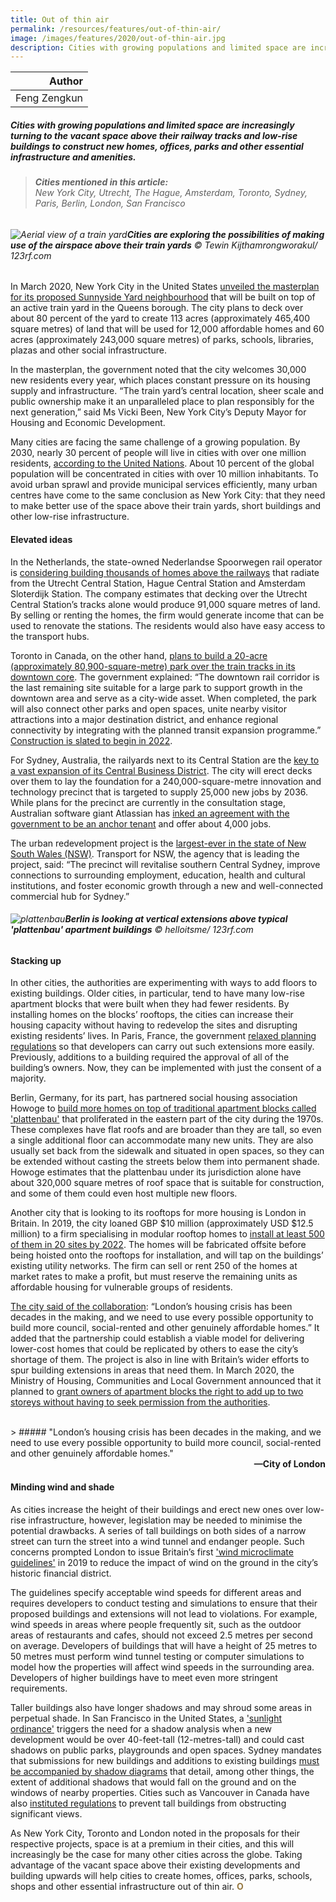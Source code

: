 ```yaml
---
title: Out of thin air
permalink: /resources/features/out-of-thin-air/
image: /images/features/2020/out-of-thin-air.jpg
description: Cities with growing populations and limited space are increasingly turning to the vacant space above their railway tracks and low-rise buildings to construct new homes, offices, parks and other essential infrastructure and amenities.
---
```


| Author |
|---:|
| Feng Zengkun |

##### Cities with growing populations and limited space are increasingly turning to the vacant space above their railway tracks and low-rise buildings to construct new homes, offices, parks and other essential infrastructure and amenities.

> ###### **Cities mentioned in this article:** <br> New York City, Utrecht, The Hague, Amsterdam, Toronto, Sydney, Paris, Berlin, London, San Francisco

###### ![Aerial view of a train yard](/images/features/2020/out-of-thin-air.jpg/)**Cities are exploring the possibilities of making use of the airspace above their train yards** © Tewin Kijthamrongworakul/ 123rf.com

In March 2020, New York City in the United States [unveiled the masterplan for its proposed Sunnyside Yard neighbourhood](https://api.sunnysideyard.nyc/files/2020-03/200302_SSY_MPH_Executive%20Summary_0.pdf) that will be built on top of an active train yard in the Queens borough. The city plans to deck over about 80 percent of the yard to create 113 acres (approximately 465,400 square metres) of land that will be used for 12,000 affordable homes and 60 acres (approximately 243,000 square metres) of parks, schools, libraries, plazas and other social infrastructure.

In the masterplan, the government noted that the city welcomes 30,000 new residents every year, which places constant pressure on its housing supply and infrastructure. “The train yard’s central location, sheer scale and public ownership make it an unparalleled place to plan responsibly for the next generation,” said Ms Vicki Been, New York City’s Deputy Mayor for Housing and Economic Development. 

Many cities are facing the same challenge of a growing population. By 2030, nearly 30 percent of people will live in cities with over one million residents, [according to the United Nations](https://www.un.org/en/events/citiesday/assets/pdf/the_worlds_cities_in_2018_data_booklet.pdf). About 10 percent of the global population will be concentrated in cities with over 10 million inhabitants. To avoid urban sprawl and provide municipal services efficiently, many urban centres have come to the same conclusion as New York City: that they need to make better use of the space above their train yards, short buildings and other low-rise infrastructure. 

#### **Elevated ideas**

In the Netherlands, the state-owned Nederlandse Spoorwegen rail operator is [considering building thousands of homes above the railways](https://nltimes.nl/2019/07/10/dutch-railways-looking-building-homes-train-tracks) that radiate from the Utrecht Central Station, Hague Central Station and Amsterdam Sloterdijk Station. The company estimates that decking over the Utrecht Central Station’s tracks alone would produce 91,000 square metres of land. By selling or renting the homes, the firm would generate income that can be used to renovate the stations. The residents would also have easy access to the transport hubs. 

Toronto in Canada, on the other hand, [plans to build a 20-acre (approximately 80,900-square-metre) park over the train tracks in its downtown core](https://www.toronto.ca/city-government/planning-development/planning-studies-initiatives/rail-deck-park/rail-deck-park-overview/). The government explained: “The downtown rail corridor is the last remaining site suitable for a large park to support growth in the downtown area and serve as a city-wide asset. When completed, the park will also connect other parks and open spaces, unite nearby visitor attractions into a major destination district, and enhance regional connectivity by integrating with the planned transit expansion programme.” [Construction is slated to begin in 2022](https://globalnews.ca/news/6479106/torontos-rail-deck-park-air-rights/). 

For Sydney, Australia, the railyards next to its Central Station are the [key to a vast expansion of its Central Business District](https://www.planningportal.nsw.gov.au/draftplans/exhibition/draft-strategic-vision-central-state-significant-precinct-ssp-0). The city will erect decks over them to lay the foundation for a 240,000-square-metre innovation and technology precinct that is targeted to supply 25,000 new jobs by 2036. While plans for the precinct are currently in the consultation stage, Australian software giant Atlassian has [inked an agreement with the government to be an anchor tenant](https://www.itnews.com.au/news/nsw-govt-plans-huge-infill-for-sydneys-new-tech-precinct-532587) and offer about 4,000 jobs. 

The urban redevelopment project is the [largest-ever in the state of New South Wales (NSW)](https://www.smh.com.au/national/nsw/the-next-barangaroo-dramatic-makeover-of-central-to-hide-train-lines-20191026-p534gz.html). Transport for NSW, the agency that is leading the project, said: “The precinct will revitalise southern Central Sydney, improve connections to surrounding employment, education, health and cultural institutions, and foster economic growth through a new and well-connected commercial hub for Sydney.”

###### ![plattenbau](/images/features/2020/plattenbau.jpg/)**Berlin is looking at vertical extensions above typical 'plattenbau' apartment buildings** © helloitsme/ 123rf.com

#### **Stacking up**

In other cities, the authorities are experimenting with ways to add floors to existing buildings. Older cities, in particular, tend to have many low-rise apartment blocks that were built when they had fewer residents. By installing homes on the blocks’ rooftops, the cities can increase their housing capacity without having to redevelop the sites and disrupting existing residents’ lives. In Paris, France, the government [relaxed planning regulations](https://edition.cnn.com/style/article/stephane-malka-paris-architecture/index.html) so that developers can carry out such extensions more easily. Previously, additions to a building required the approval of all of the building’s owners. Now, they can be implemented with just the consent of a majority.

Berlin, Germany, for its part, has partnered social housing association Howoge to [build more homes on top of traditional apartment blocks called 'plattenbau'](https://www.bloomberg.com/news/articles/2018-09-06/can-an-east-german-relic-help-fix-berlin-s-housing-crunch) that proliferated in the eastern part of the city during the 1970s. These complexes have flat roofs and are broader than they are tall, so even a single additional floor can accommodate many new units. They are also usually set back from the sidewalk and situated in open spaces, so they can be extended without casting the streets below them into permanent shade. Howoge estimates that the plattenbau under its jurisdiction alone have about 320,000 square metres of roof space that is suitable for construction, and some of them could even host multiple new floors. 

Another city that is looking to its rooftops for more housing is London in Britain. In 2019, the city loaned GBP $10 million (approximately USD $12.5 million) to a firm specialising in modular rooftop homes to [install at least 500 of them in 20 sites by 2022](https://www.london.gov.uk/decisions/dd2326-affordable-homes-programme-2016-2021-mayors-innovation-fund). The homes will be fabricated offsite before being hoisted onto the rooftops for installation, and will tap on the buildings’ existing utility networks. The firm can sell or rent 250 of the homes at market rates to make a profit, but must reserve the remaining units as affordable housing for vulnerable groups of residents. 

[The city said of the collaboration](https://www.apexairspace.co.uk/mayor-london-backs-apex-airspace-10-million/): “London’s housing crisis has been decades in the making, and we need to use every possible opportunity to build more council, social-rented and other genuinely affordable homes.” It added that the partnership could establish a viable model for delivering lower-cost homes that could be replicated by others to ease the city’s shortage of them. The project is also in line with Britain’s wider efforts to spur building extensions in areas that need them. In March 2020, the Ministry of Housing, Communities and Local Government announced that it planned to [grant owners of apartment blocks the right to add up to two storeys without having to seek permission from the authorities](https://www.theguardian.com/society/2020/mar/12/property-owners-right-build-upwards-without-planning-permission). 

<br>
> ##### "London’s housing crisis has been decades in the making, and we need to use every possible opportunity to build more council, social-rented and other genuinely affordable homes."

<div align="right"><b>—City of London</b></div>

#### **Minding wind and shade**

As cities increase the height of their buildings and erect new ones over low-rise infrastructure, however, legislation may be needed to minimise the potential drawbacks. A series of tall buildings on both sides of a narrow street can turn the street into a wind tunnel and endanger people. Such concerns prompted London to issue Britain’s first ['wind microclimate guidelines'](https://www.cityoflondon.gov.uk/services/environment-and-planning/planning/design/Documents/city-of-london-wind-microclimate-guidelines.pdf) in 2019 to reduce the impact of wind on the ground in the city’s historic financial district. 

The guidelines specify acceptable wind speeds for different areas and requires developers to conduct testing and simulations to ensure that their proposed buildings and extensions will not lead to violations. For example, wind speeds in areas where people frequently sit, such as the outdoor areas of restaurants and cafes, should not exceed 2.5 metres per second on average. Developers of buildings that will have a height of 25 metres to 50 metres must perform wind tunnel testing or computer simulations to model how the properties will affect wind speeds in the surrounding area. Developers of higher buildings have to meet even more stringent requirements. 

Taller buildings also have longer shadows and may shroud some areas in perpetual shade. In San Francisco in the United States, a ['sunlight ordinance'](https://sfplanning.org/resource/shadow-analysis-procedures-and-scope-requirements) triggers the need for a shadow analysis when a new development would be over 40-feet-tall (12-metres-tall) and could cast shadows on public parks, playgrounds and open spaces. Sydney mandates that submissions for new buildings and additions to existing buildings [must be accompanied by shadow diagrams](https://www.cityofsydney.nsw.gov.au/development/application-guide/application-process/additional-requirements) that detail, among other things, the extent of additional shadows that would fall on the ground and on the windows of nearby properties. Cities such as Vancouver in Canada have also [instituted regulations](https://vancouver.ca/home-property-development/protecting-vancouvers-views.aspx) to prevent tall buildings from obstructing significant views. 

As New York City, Toronto and London noted in the proposals for their respective projects, space is at a premium in their cities, and this will increasingly be the case for many other cities across the globe. Taking advantage of the vacant space above their existing developments and building upwards will help cities to create homes, offices, parks, schools, shops and other essential infrastructure out of thin air. **<font color="#967942">O</font>**
